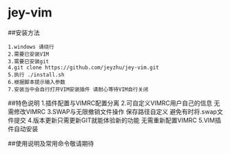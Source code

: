 jey-vim
=======
##安装方法

    1.windows 请绕行
    2.需要已安装VIM
    3.需要已安装git
    4.git clone https://github.com/jeyzhu/jey-vim.git
    5.执行 ./install.sh
    6.根据脚本提示输入参数
    7.安装当中会自行打开VIM安装插件 请耐心等待VIM自行关闭
    
##特色说明
    1.插件配置与VIMRC配置分离
    2.可自定义VIMRC用户自己的信息 无需修改VIMRC
    3.SWAP与无限撤销文件操作 保存路径自定义 避免有时将.swap文件提交
    4.版本更新只需更新GIT就能体验新的功能 无需重新配置VIMRC
    5.VIM插件自动安装
    
##使用说明及常用命令敬请期待

